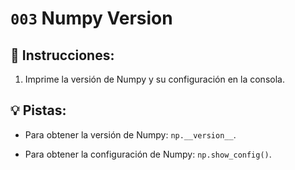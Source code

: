 # `003` Numpy Version

## 📝 Instrucciones:

1. Imprime la versión de Numpy y su configuración en la consola.

## 💡 Pistas:

+ Para obtener la versión de Numpy: `np.__version__`.

+ Para obtener la configuración de Numpy: `np.show_config()`.